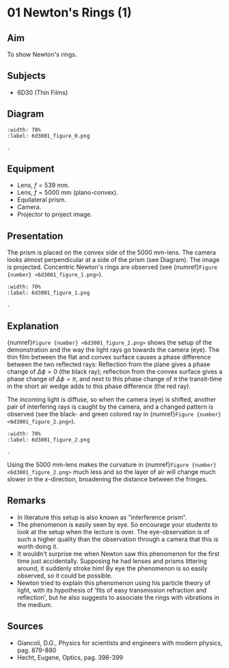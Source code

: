 # 01 Newton's Rings (1) 
  
## Aim   
 To show Newton's rings.    
  
## Subjects   
* 6D30 (Thin Films)   

## Diagram
    
```{figure} figures/figure_0.png  
:width: 70%  
:label: 6d3001_figure_0.png  

. 
```
    
  
## Equipment   
 *  Lens, $f=539\mathrm{~mm}$. 
 *  Lens, $f=5000\mathrm{~mm}$ (plano-convex). 
 *  Equilateral prism. 
 *  Camera. 
 *  Projector to project image.  
    
  
## Presentation   
The prism is placed on the convex side of the $5000 \mathrm{~mm}$-lens. The camera looks almost perpendicular at a side of the prism (see Diagram). The image is projected. Concentric Newton's rings are observed (see {numref}`Figure {number} <6d3001_figure_1.png>`).   
```{figure} figures/figure_1.png  
:width: 70%  
:label: 6d3001_figure_1.png  

. 
```
  
## Explanation   
{numref}`Figure {number} <6d3001_figure_2.png>` shows the setup of the demonstration and the way the light rays go towards the camera (eye). The thin film between the flat and convex surface causes a phase difference between the two reflected rays: Reflection from the plane gives a phase change of $\Delta \phi=0$ (the black ray); reflection from the convex surface gives a phase change of $\Delta \phi=\pi$, and next to this phase change of $\pi$ the transit-time in the short air wedge adds to this phase difference (the red ray).

The incoming light is diffuse, so when the camera (eye) is shifted, another pair of interfering rays is caught by the camera, and a changed pattern is observed (see the black- and green colored ray in {numref}`Figure {number} <6d3001_figure_2.png>`).

```{figure} figures/figure_2.png  
:width: 70%  
:label: 6d3001_figure_2.png  

. 
```
Using the $5000 \mathrm{~mm}$-lens makes the curvature in {numref}`Figure {number} <6d3001_figure_2.png>` much less and so the layer of air will change much slower in the $x$-direction, broadening the distance between the fringes. 
  
## Remarks
- In literature this setup is also known as "interference prism".
- The phenomenon is easily seen by eye. So encourage your students to look at the setup when the lecture is over. The eye-observation is of such a higher quality than the observation through a camera that this is worth doing it.
- It wouldn't surprise me when Newton saw this phenomenon for the first time just accidentally. Supposing he had lenses and prisms littering around, it suddenly stroke him! By eye the phenomenon is so easily observed, so it could be possible.
- Newton tried to explain this phenomenon using his particle theory of light, with its hypothesis of 'fits of easy transmission refraction and reflection', but he also suggests to associate the rings with vibrations in the medium.

## Sources   
 *  Giancoli, D.G., Physics for scientists and engineers with modern physics, pag. 879-880 
 *  Hecht, Eugene, Optics, pag. 398-399
  